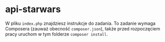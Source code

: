 # api-starwars

W pliku `index.php` znajdziesz instrukcje do zadania.
To zadanie wymaga Composera (zauważ obecność `composer.json`), także przed rozpoczęciem pracy uruchom w tym folderze `composer install`.